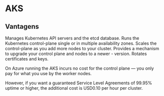 # AKS

## Vantagens

Manages Kubernetes API servers and the etcd database.
Runs the Kubernetes control-plane single or in multiple availability zones.
Scales the control-plane as you add more nodes to your cluster.
Provides a mechanism to upgrade your control plane and nodes to a newer - version.
Rotates certificates and keys.

On Azure running the AKS incurs no cost for the control plane — you only pay for what you use by the worker nodes.

However, if you want a guaranteed Service Level Agreements of 99.95% uptime or higher, the additional cost is USD0.10 per hour per cluster.